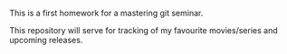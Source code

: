 This is a first homework for a mastering git seminar.

This repository will serve for tracking of my favourite movies/series and upcoming releases.
